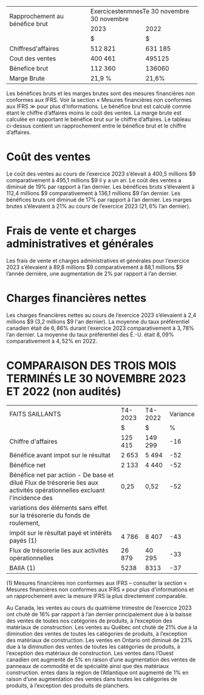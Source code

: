 <html><body><table><tr><td rowspan="2">Rapprochement au bénéfice brut</td><td colspan="2">ExercicestenmnesTe 30 novembre 30 novembre</td></tr><tr><td>2023</td><td>2022</td></tr><tr><td></td><td>$</td><td>$</td></tr><tr><td>Chiffresd'affaires</td><td>512 821</td><td>631 185</td></tr><tr><td>Cout des ventes</td><td>400 461</td><td>495125</td></tr><tr><td>Bénefice brut</td><td>112 360</td><td>136060</td></tr><tr><td>Marge Brute</td><td>21,9 %</td><td>21,6%</td></tr></table></body></html>  

Les bénéfices bruts et les marges brutes sont des mesures financières non conformes aux IFRS. Voir la section « Mesures financières non conformes aux IFRS $\gg$ pour plus d’informations. Le bénéfice brut est calculé comme étant le chiffre d’affaires moins le coût des ventes. La marge brute est calculée en rapportant le bénéfice brut sur le chiffre d’affaires. Le tableau ci-dessus contient un rapprochement entre le bénéfice brut et le chiffre d’affaires.  

# Coût des ventes  

Le coût des ventes au cours de l’exercice 2023 s’élevait à 400,5 millions $\$ 9$ comparativement à 495,1 millions $\$ 9$ il y a un an. Le coût des ventes a diminué de $1 9 \%$ par rapport à l’an dernier. Les bénéfices bruts s’élevaient à 112,4 millions $\$ 9$ comparativement à 136,1 millions $\$ 9$ l’an dernier. Les bénéfices bruts ont diminué de $17 \%$ par rapport à l’an dernier. Les marges brutes s’élevaient à $2 1 \%$ au cours de l’exercice 2023 $( 2 1 , 6 \%$ l’an dernier).  

# Frais de vente et charges administratives et générales  

Les frais de vente et charges administratives et générales pour l’exercice 2023 s’élevaient à 89,8 millions $\$ 9$ comparativement à 88,1 millions $\$ 9$ l’année dernière, une augmentation de $2 \%$ par rapport à l’an dernier.  

# Charges financières nettes  

Les charges financières nettes au cours de l’exercice 2023 s’élevaient à 2,4 millions $\$ 9$ (3,2 millions $\$ 9$ l'an dernier). La moyenne du taux préférentiel canadien était de $6 , 8 6 \%$ durant l’exercice 2023 comparativement à $3 , 7 8 \%$ l’an dernier. La moyenne du taux préférentiel des É.-U. était $8 , 0 9 \%$ comparativement à $4 , 5 2 \%$ en 2022.  

# COMPARAISON DES TROIS MOIS TERMINÉS LE 30 NOVEMBRE 2023 ET 2022 (non audités)  

<html><body><table><tr><td>FAITS SAILLANTS</td><td>T4-2023</td><td>T4-2022</td><td>Variance</td></tr><tr><td></td><td>$</td><td>$</td><td>%</td></tr><tr><td>Chiffre d'affaires</td><td>125 415</td><td>149 299</td><td>-16</td></tr><tr><td>Bénéfice avant impot sur le résultat</td><td>2 653</td><td>5 494</td><td>-52</td></tr><tr><td>Bénéfice net</td><td>2 133</td><td>4 440</td><td>-52</td></tr><tr><td>Bénéfice net par action - De base et dilué Flux de trésorerie lies aux activités opérationnelles excluant l'incidence des</td><td>0,25</td><td>0,52</td><td>-52</td></tr><tr><td>variations des éléments sans effet sur la trésorerie du fonds de roulement,</td><td></td><td></td><td></td></tr><tr><td>impót sur le résultat payé et intéréts payés (1)</td><td>4 786</td><td>8 407</td><td>-43</td></tr><tr><td>Flux de trésorerie lies aux activités opérationnelles</td><td>26 879</td><td>40 295</td><td>-33</td></tr><tr><td>BAIIA (1)</td><td>5238</td><td>8313</td><td>-37</td></tr></table></body></html>  

(1)  Mesures financières non conformes aux IFRS – consulter la section « Mesures financières non conformes aux IFRS » pour plus d'informations et un rapprochement avec la mesure IFRS la plus directement comparable.  

Au Canada, les ventes au cours du quatrième trimestre de l’exercice 2023 ont chuté de $16 \%$ par rapport à l’an dernier principalement due à la baisse des ventes de toutes nos catégories de produits, à l’exception des matériaux de construction. Les ventes au Québec ont chuté de $21 \%$ due à la diminution des ventes de toutes les catégories de produits, à l’exception des matériaux de construction. Les ventes en Ontario ont diminué de $23 \%$ due à la diminution des ventes de toutes les catégories de produits, à l’exception des matériaux de construction. Les ventes dans l’Ouest canadien ont augmenté de $5 \%$ en raison d’une augmentation des ventes de panneaux de commodité et de spécialité ainsi que des matériaux construction. entes dans la région de l’Atlantique ont augmenté de $1 \%$ en raison d’une augmentation des ventes dans toutes les catégories de produits, à l’exception des produits de planchers.  
